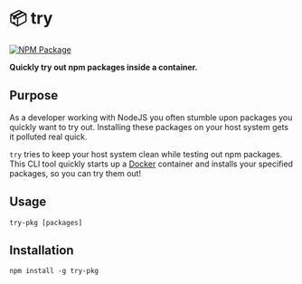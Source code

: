 # :package: try

[![NPM Package](https://badge.fury.io/js/try-pkg.svg)](https://www.npmjs.com/package/try-pkg)

**Quickly try out npm packages inside a container.**

## Purpose

As a developer working with NodeJS you often stumble upon packages you quickly want to try out. Installing these packages on your host system gets it polluted real quick.

`try` tries to keep your host system clean while testing out npm packages. This CLI tool quickly starts up a [Docker](https://www.docker.com/) container and installs your specified packages, so you can try them out!

## Usage

```shell
try-pkg [packages]
```

## Installation



```shell
npm install -g try-pkg
```